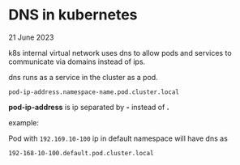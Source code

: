 # DNS in kubernetes
21 June 2023


k8s internal virtual network uses dns to allow pods and services to communicate via domains instead of ips.


dns runs as a service in the cluster as a pod.


```pod-ip-address.namespace-name.pod.cluster.local```

**pod-ip-address** is ip separated by **-** instead of **.**


example:

Pod with ```192.169.10-100``` ip in default namespace will have dns as 

```192-168-10-100.default.pod.cluster.local```


